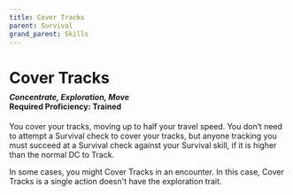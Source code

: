 ```yaml
---
title: Cover Tracks
parent: Survival
grand_parent: Skills
---
```


# Cover Tracks

<div style="margin-top:-10px;"></div>

#### *Concentrate, Exploration, Move*<br>**Required Proficiency:** Trained
You cover your tracks, moving up to half your travel speed. You don’t need to attempt a Survival check to cover your tracks, but anyone tracking you must succeed at a Survival check against your Survival skill, if it is higher than the normal DC to Track.

In some cases, you might Cover Tracks in an encounter. In this case, Cover Tracks is a single action doesn't have the exploration trait.

